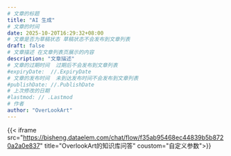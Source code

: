 ```yaml
---
# 文章的标题
title: "AI 生成"
# 文章的时间
date: 2025-10-20T16:29:32+08:00
# 文章是否为草稿状态 草稿状态不会发布到文章列表
draft: false
# 文章描述 在文章列表页展示的内容
description: "文章描述"
# 文章的过期时间  过期后不会发布到文章列表
#expiryDate:  //.ExpiryDate
# 文章的发布时间  未到达发布时间不会发布到文章列表
#publishDate: //.PublishDate
# 上次修改的日期
#lastmod: // .Lastmod
# 作者
author: "OverLookArt"
---
```


{{< iframe src="https://bisheng.dataelem.com/chat/flow/f35ab95468ec44839b5b8720a2a0e837" title="OverlookArt的知识库问答" coustom="自定义参数">}}